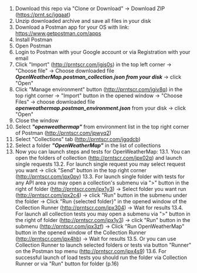 1. Download this repo via "Clone or Download" -> Download ZIP (https://prnt.sc/jgqaat)
2. Unzip downloaded archive and save all files in your disk
3. Download a Postman app for your OS with link: https://www.getpostman.com/apps
4. Install Postman
5. Open Postman
6. Login to Postman with your Google account or via Registration with your email
7. Click "Import" (http://prntscr.com/jgis0s) in the top left corner -> "Choose file" -> Сhoose downloaded file _**OpenWeatherMap.postman_collection.json from your disk**_ -> click "Open"
8. Click "Manage environment" button (http://prntscr.com/jgiv8q) in the top right corner -> "Import" button in the opened window -> "Choose Files" -> choose downloaded file _**openweathermap.postman_environment.json**_ from your disk -> click "Open"
9. Close the window
10. Select _**"openweathermap"**_ from environment list in the top right corner of Postman (http://prntscr.com/jpwyq2)
11. Select "Collections" tab (http://prntscr.com/jgqdcb)
12. Select a folder _**"OpenWeatherMap"**_ in the list of collections
13. Now you can launch steps and tests for OpenWeatherMap:
  13.1. You can open the folders of collection (http://prntscr.com/jpx02q) and launch single requests
  13.2. For launch single request you may select request you want -> click "Send" button in the top right corner (http://prntscr.com/jpx0py)
  13.3. For launch single folder with tests for any API area you may open a collection's submenu via ">" button in the right of folder (http://prntscr.com/jpx1y3) -> Select folder you want run (http://prntscr.com/jpx2c4) -> click "Run" button in the submenu under the folder -> Click "Run {selected folder}" in the opened window of the Collection Runner (http://prntscr.com/jpx304) -> Wait for results
  13.4. For launch all collection tests you may open a submenu via ">" button in the right of folder (http://prntscr.com/jpx1y3) -> click "Run" button in the submenu (http://prntscr.com/jpx3zf) -> Click "Run OpenWeatherMap" button in the opened window of the Collection Runner (http://prntscr.com/jpx4hb) -> Wait for results
  13.5. Or you can use Collection Runner to launch selected folders or tests via button "Runner" on the Postman top menu (http://prntscr.com/jpx4s9)
  13.6. For successful launch of load tests you should run the folder via Collection Runner or via "Run" button for folder (p.16)
